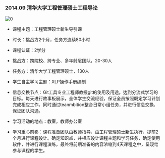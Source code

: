 ### 2014.09 清华大学工程管理硕士工程导论

![0](C:\Users\Tong\XLP_Ops_Manual\assets\4.jpg)

* 课程主题：工程管理硕士新生导引课


* 时长：挑战方2个月，任务方连续80小时


* 课程认证：2学分


* 挑战方：跨院校、跨专业、多年龄层团队，20-30人


* 任务方：清华大学工程管理硕士，130人


* 学生自主学习主题：XLP操作手册编制


* 信息交换节点：Git工具专业工程师教授git的使用及用途，达到分流式学习的目标。每天进行故事板展示，全体学生交流经验，保证全员按照既定学习计划完成相应工作。同时通过teanmbition整合日常小组任务，并进行信息交换，保证团队沟通。



* 学习活动的地点：教室，教师办公室



* 学习重心前移：课程准备团队由教师指导，由工程管理硕士新生执行，提前2个月进行课程设计。确定知识点，并相应设计课程主题和学习任务，确定使用软件，并进行课程演练，最终将前期准备的内容浓缩到4天课程之中，呈现给参与课程的学生。
